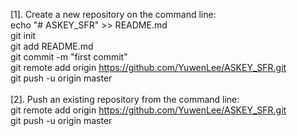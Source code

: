 [1]. Create a new repository on the command line:<br/>
echo "# ASKEY_SFR" >> README.md<br/>
git init<br/>
git add README.md<br/>
git commit -m "first commit"<br/>
git remote add origin https://github.com/YuwenLee/ASKEY_SFR.git<br/>
git push -u origin master<br/>
<br/>
[2]. Push an existing repository from the command line:<br/>
git remote add origin https://github.com/YuwenLee/ASKEY_SFR.git<br/>
git push -u origin master<br/>
